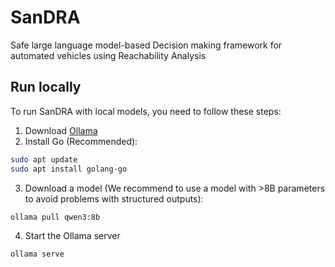 # SanDRA
Safe large language model-based Decision making framework for automated vehicles using Reachability Analysis

## Run locally
To run SanDRA with local models, you need to follow these steps:
1. Download [Ollama](https://ollama.com/download)
2. Install Go (Recommended):
```bash
sudo apt update
sudo apt install golang-go
```
3. Download a model (We recommend to use a model with >8B parameters to avoid problems with structured outputs):
```bash
ollama pull qwen3:8b
```
4. Start the Ollama server
```bash
ollama serve
```